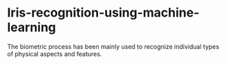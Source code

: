 # Iris-recognition-using-machine-learning
The biometric process has been mainly used to recognize individual types of physical aspects and features. 
